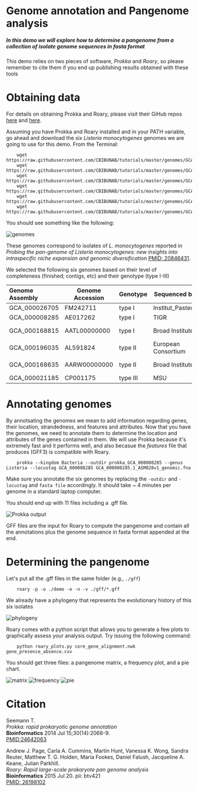 # Genome annotation and Pangenome analysis

##### In this demo we will explore how to determine a pangenome from a collection of isolate genome sequences in fasta format

This demo relies on two pieces of software, *Prokka* and *Roary*, so please remember to cite them if you end up publishing results obtained with these tools

# Obtaining data

For details on obtaining Prokka and Roary, please visit their GiHub repos [here](https://github.com/tseemann/prokka/blob/master/README.md) and [here](https://github.com/sanger-pathogens/Roary/blob/master/README.md).

Assuming you have Prokka and Roary installed and in your PATH variable, go ahead and download the six *Listeria monocytogenes* genomes we are going to use for this demo. From the Terminal:
		
		wget https://raw.githubusercontent.com/CBIBUNAB/tutorials/master/genomes/GCA_000008285.1_ASM828v1_genomic.fna
		wget https://raw.githubusercontent.com/CBIBUNAB/tutorials/master/genomes/GCA_000021185.1_ASM2118v1_genomic.fna
		wget https://raw.githubusercontent.com/CBIBUNAB/tutorials/master/genomes/GCA_000026705.1_ASM2670v1_genomic.fna
		wget https://raw.githubusercontent.com/CBIBUNAB/tutorials/master/genomes/GCA_000196035.1_ASM19603v1_genomic.fna
		wget https://raw.githubusercontent.com/CBIBUNAB/tutorials/master/genomes/GCA_000168635.2_ASM16863v2_genomic.fna
		wget https://raw.githubusercontent.com/CBIBUNAB/tutorials/master/genomes/GCA_000168815.1_ASM16881v1_genomic.fna

You should see something like the following:

![genomes](https://github.com/CBIBUNAB/tutorials/blob/master/img/genomes.png)


These genomes correspond to isolates of *L. monocytogenes* reported in *Probing the pan-genome of Listeria monocytogenes: new insights into intraspecific niche expansion and genomic diversification* [PMID: 20846431](http://www.ncbi.nlm.nih.gov/pubmed/?term=20846431).

We selected the following six genomes based on their level of completeness (finished; contigs, etc) and their genotype (type I-III)

| Genome Assembly | Genome Accession |  Genotype  | Sequenced by | Status|
|:------------- | 	--------------- 	| -------------| ------------ | ------------ |
| GCA_000026705	| 	FM242711			| type I      | Institut_Pasteur| Finished|
| GCA_000008285	| 	AE017262			| type I      | TIGR| Finished|
| GCA_000168815	| 	AATL00000000		| type I      | Broad Institute| 79 contigs|
| GCA_000196035 |	AL591824			| type II     | European Consortium| Finished|
| GCA_000168635	| 	AARW00000000		| type II     | Broad Institute | 25 contigs|
| GCA_000021185	| 	CP001175			| type III    | MSU| Finished|

# Annotating genomes

By annotsating the genomes we mean to add information regarding genes, their location, strandedness, and features and attributes. Now that you have the genomes, we need to annotate them to determine the location and attributes of the genes contained in them. We will use Prokka because it's extremely fast and it performs well, and also becasue the *features* file that produces (GFF3) is compatible with Roary.

		prokka --kingdom Bacteria --outdir prokka_GCA_000008285 --genus Listeria --locustag GCA_000008285 GCA_000008285.1_ASM828v1_genomic.fna

Make sure you annotate the six genomes by replacing the `-outdir` and `-locustag` and `fasta file` accordingly. It should take ~ 4 minutes per genome in a standard laptop computer.

You should end up with 11 files including a .gff file. 

![Prokka output](https://github.com/CBIBUNAB/tutorials/blob/master/img/prokka.png)

GFF files are the input for Roary to compute the pangenome and contain all the annotations plus the genome sequence in fasta format appended at the end.

# Determining the pangenome

Let's put all the .gff files in the same folder (e.g., `./gff`)
		
		roary -p -o ./demo -e -n -v ./gff/*.gff

We already have a phylogeny that represents the evolutionary history of this six isolates

![phylogeny](https://github.com/CBIBUNAB/tutorials/blob/master/img/core_gene_alignment.tre.png)

Roary comes with a python script that allows you to generate a few plots to graphically assess your analysis output. Try issuing the following command:

		python roary_plots.py core_gene_alignment.nwk gene_presence_absence.csv

You should get three files: a pangenome matrix, a frequency plot, and a pie chart.

![matrix](https://github.com/CBIBUNAB/tutorials/blob/master/img/pangenome_matrix.png)
![frequency](https://github.com/CBIBUNAB/tutorials/blob/master/img/pangenome_frequency.png)
![pie](https://github.com/CBIBUNAB/tutorials/blob/master/img/pangenome_pie.png)





# Citation

Seemann T.  
*Prokka: rapid prokaryotic genome annotation*  
**Bioinformatics** 2014 Jul 15;30(14):2068-9.   
[PMID:24642063](http://www.ncbi.nlm.nih.gov/pubmed/24642063)  

Andrew J. Page, Carla A. Cummins, Martin Hunt, Vanessa K. Wong, Sandra Reuter, Matthew T. G. Holden, Maria Fookes, Daniel Falush, Jacqueline A. Keane, Julian Parkhill.   
*Roary: Rapid large-scale prokaryote pan genome analysis*  
**Bioinformatics** 2015 Jul 20. pii: btv421  
[PMID: 26198102](http://www.ncbi.nlm.nih.gov/pubmed/26198102)


